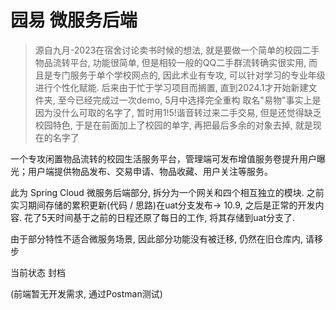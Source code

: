 # 园易 微服务后端

> 源自九月-2023在宿舍讨论卖书时候的想法, 就是要做一个简单的校园二手物品流转平台, 功能很简单, 但是相较一般的QQ二手群流转确实很实用, 而且是专门服务于单个学校网点的, 因此术业有专攻,
> 可以针对学习的专业年级进行个性化赋能.
> 后来由于忙于学习项目而搁置, 直到2024.1才开始新建文件夹, 至今已经完成过一次demo, 5月中选择完全重构
> 取名"易物"事实上是因为没什么可取的名字了, 暂时用1!5!谐音转过来二手交易, 但是还觉得缺乏校园特色, 于是在前面加上了校园的单字, 再把最后多余的对象去掉, 就是现在的名字了


一个专攻闲置物品流转的校园生活服务平台，管理端可发布增值服务卷提升用户曝光；用户端提供物品发布、交易申请、物品收藏、用户关注等服务。

此为 Spring Cloud 微服务后端部分, 拆分为一个网关和四个相互独立的模块. 之前实习期间存储的累积更新(代码 / 思路)在uat分支发布-> 10.9, 之后是正常的开发内容.
花了5天时间基于之前的日程还原了每日的工作, 将其存储到uat分支了.

由于部分特性不适合微服务场景, 因此部分功能没有被迁移, 仍然在旧仓库内, 请移步

当前状态 封档

(前端暂无开发需求, 通过Postman测试)

